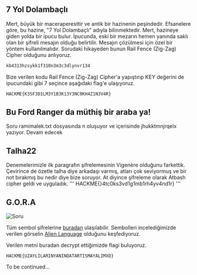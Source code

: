 ## 7 Yol Dolambaçlı
Mert, büyük bir maceraperesttir ve antik bir hazinenin
peşindedir. Efsanelere göre, bu hazine, "7 Yol Dolambaçlı"
adıyla bilinmektedir. Mert, hazineye giden yolda bir ipucu
bulur. İpucunda, eski bir mezarın hemen yanında saklı olan bir
şifreli mesajın olduğu belirtilir. Mesajın çözülmesi için özel bir
yöntem kullanılmalıdır.
Sorudaki hikayeden bunun Rail Fence (Zig-Zag) Cipher olduğunu anlıyoruz.

```python
kb4313hzsykk1f310n3m3c3dlynvr134
```
Bize verilen kodu Rail Fence (Zig-Zag) Cipher'a yapıştırıp KEY değerini de ipucundaki gibi 7 seçince aşağıdaki flag'e ulaşıyoruz.

```python
HACKME{K3SF3D1LM3Y1B3K13Y3NC0KH4Z1N3V4R}
```

## Bu Ford Ranger da müthiş bir araba ya!

Soru ramimalek.txt dosyasında n oluşuyor ve içerisinde jhukktmnjrqelx yazıyor.
Devam edecek


## Talha22

Denemelerimizle ilk paragrafın şifrelemesinin Vigenère olduğunu farkettik. Çevirince de özetle talha diye arkadaşı varmış, atları çok seviyormuş ve bir not bırakmış bu nedir diye bize soruyor.
At diyince şifreleme olarak Atbash cipher geldi ve uyguladık.
'''
HACKME{}4tc0ks3vd1g1mb1rh4yv4nd1r}
'''

## G.O.R.A

![Soru](https://s2.loli.net/2023/06/07/E3IpntA9oQ5kF6e.png)


Tüm sembol şifrelerine [buradan](https://www.dcode.fr/symbols-ciphers) ulaşılabilir. Sembolleri incelediğimizde verilen görselin [Alien Language](https://www.dcode.fr/alien-language) olduğunu keşfediyoruz.

Verilen metni buradan decrypt ettiğimizde flagi buluyoruz.

```
HACKME{UZAYLILARINYANINDATARTISMAYALIMXD}
```

To be continued...
